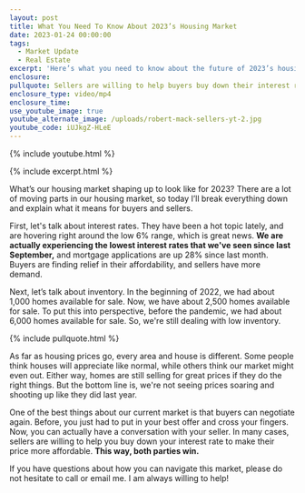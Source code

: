 ```yaml
---
layout: post
title: What You Need To Know About 2023’s Housing Market
date: 2023-01-24 00:00:00
tags:
  - Market Update
  - Real Estate
excerpt: 'Here’s what you need to know about the future of 2023’s housing market. '
enclosure:
pullquote: Sellers are willing to help buyers buy down their interest rate.
enclosure_type: video/mp4
enclosure_time:
use_youtube_image: true
youtube_alternate_image: /uploads/robert-mack-sellers-yt-2.jpg
youtube_code: iUJkgZ-HLeE
---
```

{% include youtube.html %}

{% include excerpt.html %}

What’s our housing market shaping up to look like for 2023? There are a lot of moving parts in our housing market, so today I’ll break everything down and explain what it means for buyers and sellers.&nbsp;

First, let's talk about interest rates. They have been a hot topic lately, and are hovering right around the low 6% range, which is great news. **We are actually experiencing the lowest interest rates that we've seen since last September,** and mortgage applications are up 28% since last month. Buyers are finding relief in their affordability, and sellers have more demand.&nbsp;

Next, let’s talk about inventory. In the beginning of 2022, we had about 1,000 homes available for sale. Now, we have about 2,500 homes available for sale. To put this into perspective, before the pandemic, we had about 6,000 homes available for sale. So, we're still dealing with low inventory.

{% include pullquote.html %}

As far as housing prices go, every area and house is different. Some people think houses will appreciate like normal, while others think our market might even out. Either way, homes are still selling for great prices if they do the right things. But the bottom line is, we're not seeing prices soaring and shooting up like they did last year.&nbsp;

One of the best things about our current market is that buyers can negotiate again. Before, you just had to put in your best offer and cross your fingers. Now, you can actually have a conversation with your seller. In many cases, sellers are willing to help you buy down your interest rate to make their price more affordable. **This way, both parties win.&nbsp;**

If you have questions about how you can navigate this market, please do not hesitate to call or email me. I am always willing to help!